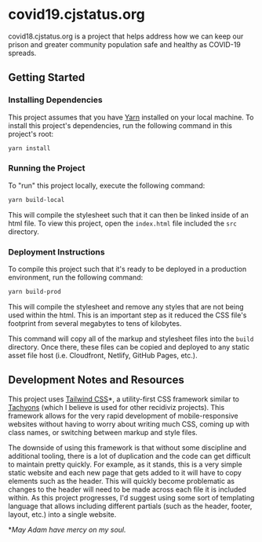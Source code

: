 # covid19.cjstatus.org

covid18.cjstatus.org is a project that helps address how we can keep our prison and greater community population safe and healthy as COVID-19 spreads.

## Getting Started

### Installing Dependencies

This project assumes that you have [Yarn](https://yarnpkg.com/) installed on your local machine.  To install this project's dependencies, run the following command in this project's root:

```sh
yarn install
```

### Running the Project

To "run" this project locally, execute the following command:

```sh
yarn build-local
```

This will compile the stylesheet such that it can then be linked inside of an html file.  To view this project, open the `index.html` file included the `src` directory.

### Deployment Instructions

To compile this project such that it's ready to be deployed in a production environment, run the following command:

```sh
yarn build-prod
```

This will compile the stylesheet and remove any styles that are not being used within the html.  This is an important step as it reduced the CSS file's footprint from several megabytes to tens of kilobytes.

This command will copy all of the markup and stylesheet files into the `build` directory.  Once there, these files can be copied and deployed to any static asset file host (i.e. Cloudfront, Netlify, GitHub Pages, etc.).

## Development Notes and Resources

This project uses [Tailwind CSS](https://tailwindcss.com/)&ast;, a utility-first CSS framework similar to [Tachyons](https://tachyons.io/) (which I believe is used for other recidiviz projects).  This framework allows for the very rapid development of mobile-responsive websites without having to worry about writing much CSS, coming up with class names, or switching between markup and style files.

The downside of using this framework is that without some discipline and additional tooling, there is a lot of duplication and the code can get difficult to maintain pretty quickly.  For example, as it stands, this is a very simple static website and each new page that gets added to it will have to copy elements such as the header.  This will quickly become problematic as changes to the header will need to be made across each file it is included within.  As this project progresses, I'd suggest using some sort of templating language that allows including different partials (such as the header, footer, layout, etc.) into a single website.  

&ast;*May Adam have mercy on my soul.*